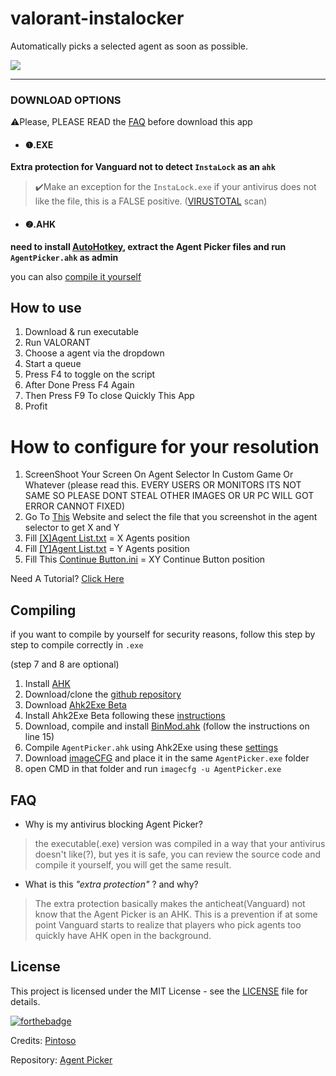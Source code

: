 # valorant-instalocker
Automatically picks a selected agent as soon as possible.

![](https://i.imgur.com/0nYAqMg.png)

------------

### DOWNLOAD OPTIONS
⚠️Please, PLEASE READ the [FAQ](#faq) before download this app

- #### ❶.EXE
**Extra protection for Vanguard not to detect `InstaLock` as an `ahk`**
>✔️Make an exception for the `InstaLock.exe` if your antivirus does not like the file, this is a FALSE positive. 
([VIRUSTOTAL](https://www.virustotal.com/gui/file/cbeed3517c7a6092f3b2c567c71219c7138d76120ed24cb6e09e96ef75d2ec0b/detection) scan)


- #### ❷.AHK
**need to install [AutoHotkey](https://www.autohotkey.com/download/ahk-v2.exe), extract the Agent Picker files and run `AgentPicker.ahk` as admin**

you can also [compile it yourself](#compiling)

## How to use
1. Download & run executable
2. Run VALORANT
3. Choose a agent via the dropdown
4. Start a queue
5. Press F4 to toggle on the script
6. After Done Press F4 Again
7. Then Press F9 To close Quickly This App
8. Profit

# How to configure for your resolution

1. ScreenShoot Your Screen On Agent Selector In Custom Game Or Whatever (please read this. EVERY USERS OR MONITORS ITS NOT SAME SO PLEASE DONT STEAL OTHER IMAGES OR UR PC WILL GOT ERROR CANNOT FIXED)
2. Go To [This](http://image-coordinates.mj1532.us.to/) Website and select the file that you screenshot in the agent selector to get X and Y
3. Fill [[X]Agent List.txt]([X]Agent%20List.txt) = X Agents position
4. Fill [[Y]Agent List.txt]([Y]Agent%20List.txt) = Y Agents position
5. Fill This [Continue Button.ini](Continue%20Button.ini) = XY Continue Button position

Need A Tutorial?
[Click Here](https://youtu.be/Yv-JhFDkZOk0)

## Compiling
if you want to compile by yourself for security reasons, follow this step by step to compile correctly in `.exe`

(step 7 and 8 are optional)

1. Install [AHK](https://www.autohotkey.com/download/)
2. Download/clone the [github repository](https://github.com/pintoso/Agent-Picker)
3. Download [Ahk2Exe Beta](https://github.com/AutoHotkey/Ahk2Exe/releases/tag/Ahk2Exe_v1.1.34.00_Beta_1)
4. Install Ahk2Exe Beta following these [instructions](https://www.autohotkey.com/boards/viewtopic.php?f=6&t=65095)
5. Download, compile and install [BinMod.ahk](https://github.com/AutoHotkey/Ahk2Exe/blob/master/BinMod.ahk) (follow the instructions on line 15)
6. Compile `AgentPicker.ahk` using Ahk2Exe using these [settings](https://i.imgur.com/Od8XPH7.png)
7. Download [imageCFG](https://robpol86.com/imagecfg.html) and place it in the same `AgentPicker.exe` folder
8. open CMD in that folder and run `imagecfg -u AgentPicker.exe`

## FAQ
- Why is my antivirus blocking Agent Picker?
> the executable(.exe) version was compiled in a way that your antivirus doesn't like(?), but yes it is safe, you can review the source code and compile it yourself, you will get the same result.

- What is this *"extra protection"* ? and why?
> The extra protection basically makes the anticheat(Vanguard) not know that the Agent Picker is an AHK.
This is a prevention if at some point Vanguard starts to realize that players who pick agents too quickly have AHK open in the background.

## License
This project is licensed under the MIT License - see the [LICENSE](LICENSE) file for details.

[![forthebadge](https://670fa656-01df-442c-9c0a-94011a63f1bf.id.repl.co/svg/build-for-valorant.svg)](https://playvalorant.com/)

Credits: [Pintoso](https://github.com/pintoso)

Repository: [Agent Picker](https://github.com/pintoso/Agent-Picker)
